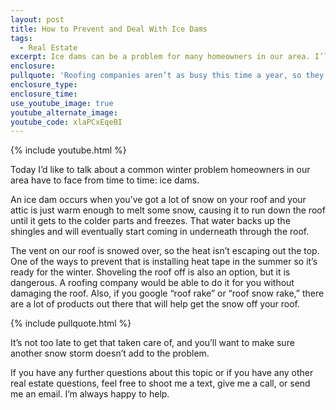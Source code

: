 ```yaml
---
layout: post
title: How to Prevent and Deal With Ice Dams
tags:
  - Real Estate
excerpt: Ice dams can be a problem for many homeowners in our area. I’ll go over the best ways to prevent ice dams from collecting on your roof today.
enclosure:
pullquote: 'Roofing companies aren’t as busy this time a year, so they could safely shovel your roof off for you.'
enclosure_type:
enclosure_time:
use_youtube_image: true
youtube_alternate_image:
youtube_code: xlaPCxEqeBI
---
```



{% include youtube.html %}

Today I’d like to talk about a common winter problem homeowners in our area have to face from time to time: ice dams.

An ice dam occurs when you’ve got a lot of snow on your roof and your attic is just warm enough to melt some snow, causing it to run down the roof until it gets to the colder parts and freezes. That water backs up the shingles and will eventually start coming in underneath through the roof.

The vent on our roof is snowed over, so the heat isn’t escaping out the top. One of the ways to prevent that is installing heat tape in the summer so it’s ready for the winter. Shoveling the roof off is also an option, but it is dangerous. A roofing company would be able to do it for you without damaging the roof. Also, if you google “roof rake” or “roof snow rake,” there are a lot of products out there that will help get the snow off your roof.

{% include pullquote.html %}

It’s not too late to get that taken care of, and you’ll want to make sure another snow storm doesn’t add to the problem.

If you have any further questions about this topic or if you have any other real estate questions, feel free to shoot me a text, give me a call, or send me an email. I’m always happy to help.